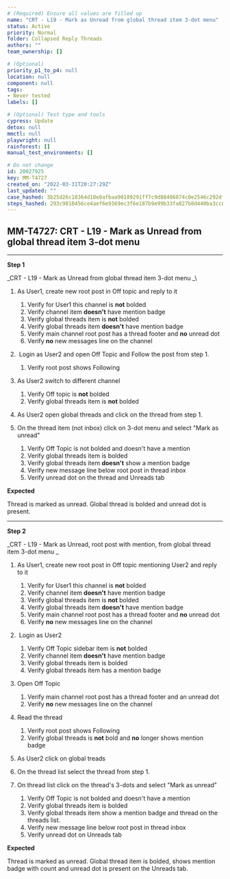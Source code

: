 ```yaml
---
# (Required) Ensure all values are filled up
name: "CRT - L19 - Mark as Unread from global thread item 3-dot menu"
status: Active
priority: Normal
folder: Collapsed Reply Threads
authors: ""
team_ownership: []

# (Optional)
priority_p1_to_p4: null
location: null
component: null
tags: 
- Never tested
labels: []

# (Optional) Test type and tools
cypress: Update
detox: null
mmctl: null
playwright: null
rainforest: []
manual_test_environments: []

# Do not change
id: 20027925
key: MM-T4727
created_on: "2022-03-31T20:27:29Z"
last_updated: ""
case_hashed: 3b25d26c18364d10e0afbaa90189291ff7c9d88406874c0e2546c292dfe91b2cfba6d779f5f1a4c70240c3e0c9205bdf
steps_hashed: 293c9810456ce4aef6e9169ec3f6e187b9e99b33fa827b8d440ba3cc85aebd6d207c4b2418e6e3a166a6674c23a29536
---
```


<!-- (Auto-generated) Based on frontmatter's "key" and "name" -->

## MM-T4727: CRT - L19 - Mark as Unread from global thread item 3-dot menu

---

**Step 1**

\_CRT - L19 - Mark as Unread from global thread item 3-dot menu \_\\

1. As User1, create new root post in Off topic and reply to it 

   1. Verify for User1 this channel is **not** bolded
   2. Verify channel item **doesn't** have mention badge
   3. Verify global threads item is **not** bolded
   4. Verify global threads item **doesn't** have mention badge
   5. Verify main channel root post has a thread footer and **no** unread dot
   6. Verify **no** new messages line on the channel

2.  Login as User2 and open Off Topic and Follow the post from step 1.

   1. Verify root post shows Following

3. As User2 switch to different channel

   1. Verify Off topic is **not** bolded
   2. Verify global threads item is **not** bolded

4. As User2 open global threads and click on the thread from step 1.

5. On the thread item (not inbox) click on 3-dot menu and select "Mark as unread"  

   1. Verify Off Topic is not bolded and doesn't have a mention
   2. Verify global threads item is bolded
   3. Verify global threads item **doesn't** show a mention badge 
   4. Verify new message line below root post in thread inbox
   5. Verify unread dot on the thread and Unreads tab

**Expected**

Thread is marked as unread. Global thread is bolded and unread dot is present.

---

**Step 2**

\_CRT - L19 - Mark as Unread, root post with mention, from global thread item 3-dot menu \_

1. As User1, create new root post in Off topic mentioning User2 and reply to it 

   1. Verify for User1 this channel is **not** bolded
   2. Verify channel item **doesn't** have mention badge
   3. Verify global threads item is **not** bolded
   4. Verify global threads item **doesn't** have mention badge
   5. Verify main channel root post has a thread footer and **no** unread dot
   6. Verify **no** new messages line on the channel

2.  Login as User2 

   1. Verify Off Topic sidebar item is **not** bolded
   2. Verify channel item **doesn't** have mention badge
   3. Verify global threads item is bolded
   4. Verify global threads item has a mention badge

3. Open Off Topic

   1. Verify main channel root post has a thread footer and an unread dot
   2. Verify **no** new messages line on the channel

4. Read the thread

   1. Verify root post shows Following
   2. Verify global threads is **not** bold and **no** longer shows mention badge

5. As User2 click on global treads

6. On the thread list select the thread from step 1. 

7. On thread list click on the thread's 3-dots and select "Mark as unread"  

   1. Verify Off Topic is not bolded and doesn't have a mention
   2. Verify global threads item is bolded
   3. Verify global threads item show a mention badge and thread on the threads list.
   4. Verify new message line below root post in thread inbox
   5. Verify unread dot on Unreads tab

**Expected**

Thread is marked as unread. Global thread item is bolded, shows mention badge with count and unread dot is present on the Unreads tab.
